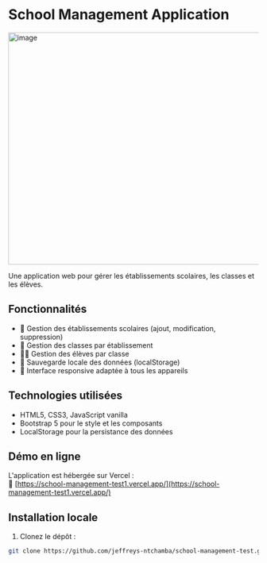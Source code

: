 # School Management Application

<img width="1277" height="468" alt="image" src="https://github.com/user-attachments/assets/5ebd23cc-1fe7-44e1-ac8d-6b2b6de1be43" />


Une application web pour gérer les établissements scolaires, les classes et les élèves.

## Fonctionnalités

- 🏫 Gestion des établissements scolaires (ajout, modification, suppression)
- 🏫 Gestion des classes par établissement
- 👨‍🎓 Gestion des élèves par classe
- 💾 Sauvegarde locale des données (localStorage)
- 📱 Interface responsive adaptée à tous les appareils

## Technologies utilisées

- HTML5, CSS3, JavaScript vanilla
- Bootstrap 5 pour le style et les composants
- LocalStorage pour la persistance des données

## Démo en ligne

L'application est hébergée sur Vercel :  
🔗 [https://school-management-test1.vercel.app/](https://school-management-test1.vercel.app/)

## Installation locale

1. Clonez le dépôt :
```bash
git clone https://github.com/jeffreys-ntchamba/school-management-test.git
